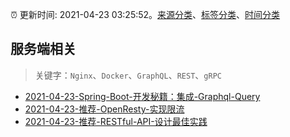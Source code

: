 :alarm_clock: 更新时间: 2021-04-23 03:25:52。[来源分类](../README.md)、[标签分类](../TAGS.md)、[时间分类](../TIMELINE.md)

## 服务端相关


> 关键字：`Nginx`、`Docker`、`GraphQL`、`REST`、`gRPC`



- [2021-04-23-Spring-Boot-开发秘籍：集成-Graphql-Query](https://toutiao.io/k/rsrt60z) 
- [2021-04-23-推荐-OpenResty-实现限流](https://toutiao.io/k/syxnrph) 
- [2021-04-23-推荐-RESTful-API-设计最佳实践](https://toutiao.io/k/4zqz7k1) 
